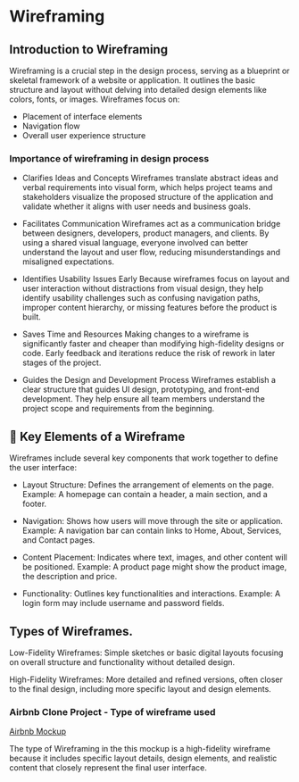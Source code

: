 # Wireframing

## Introduction to Wireframing
Wireframing is a crucial step in the design process, serving as a blueprint or skeletal framework of a website or application. It outlines the basic structure and layout without delving into detailed design elements like colors, fonts, or images.
Wireframes focus on:
- Placement of interface elements
- Navigation flow
- Overall user experience structure
  
### Importance of wireframing in design process
- Clarifies Ideas and Concepts
Wireframes translate abstract ideas and verbal requirements into visual form, which helps project teams and stakeholders visualize the proposed structure of the application and validate whether it aligns with user needs and business goals.

- Facilitates Communication
Wireframes act as a communication bridge between designers, developers, product managers, and clients. By using a shared visual language, everyone involved can better understand the layout and user flow, reducing misunderstandings and misaligned expectations.

- Identifies Usability Issues Early
Because wireframes focus on layout and user interaction without distractions from visual design, they help identify usability challenges such as confusing navigation paths, improper content hierarchy, or missing features before the product is built.

- Saves Time and Resources
Making changes to a wireframe is significantly faster and cheaper than modifying high-fidelity designs or code. Early feedback and iterations reduce the risk of rework in later stages of the project.

- Guides the Design and Development Process
Wireframes establish a clear structure that guides UI design, prototyping, and front-end development. They help ensure all team members understand the project scope and requirements from the beginning.


## 🧱 Key Elements of a Wireframe
Wireframes include several key components that work together to define the user interface:
- Layout Structure: Defines the arrangement of elements on the page.
  Example: A homepage can contain a header, a main section, and a footer.
  
- Navigation: Shows how users will move through the site or application.
  Example: A navigation bar can contain links to Home, About, Services, and Contact pages.
  
- Content Placement: Indicates where text, images, and other content will be positioned.
  Example: A product page might show the product image, the description and price.
  
- Functionality: Outlines key functionalities and interactions.
  Example: A login form may include username and password fields.


## Types of Wireframes.
Low-Fidelity Wireframes: Simple sketches or basic digital layouts focusing on overall structure and functionality without detailed design.

High-Fidelity Wireframes: More detailed and refined versions, often closer to the final design, including more specific layout and design elements.

### Airbnb Clone Project - Type of wireframe used
[Airbnb Mockup](https://www.figma.com/design/E2BRqdPcKkrnX6hLGPto8Z/Project-Airbnb?node-id=1-2&t=RuD9bnEEJzcH7KHJ-1)

The type of Wireframing in the this mockup is a high-fidelity wireframe because it includes specific layout details, design elements, and realistic content that closely represent the final user interface. 

